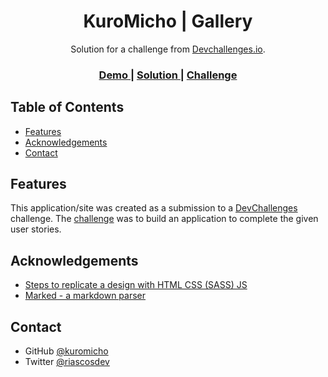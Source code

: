 <h1 align="center">KuroMicho | Gallery</h1>

<div align="center">
   Solution for a challenge from  <a href="http://devchallenges.io" target="_blank">Devchallenges.io</a>.
</div>

<div align="center">
  <h3>
    <a href="https://https://kurogallerymaster.netlify.app/">
      Demo
    </a>
    <span> | </span>
    <a href="https://devchallenges.io/solutions/OwH0nJKqrjSyaJwMI2n8">
      Solution
    </a>
    <span> | </span>
    <a href="https://devchallenges.io/challenges/gcbWLxG6wdennelX7b8I">
      Challenge
    </a>
  </h3>
</div>

## Table of Contents

- [Features](#features)
- [Acknowledgements](#acknowledgements)
- [Contact](#contact)

## Features

This application/site was created as a submission to a [DevChallenges](https://devchallenges.io/challenges) challenge. The [challenge](https://devchallenges.io/challenges/gcbWLxG6wdennelX7b8I) was to build an application to complete the given user stories.


## Acknowledgements

- [Steps to replicate a design with HTML CSS (SASS) JS](https://devchallenges-blogs.web.app/how-to-replicate-design/)
- [Marked - a markdown parser](https://github.com/chjj/marked)

## Contact

- GitHub [@kuromicho](https://github.com/kuromicho)
- Twitter [@riascosdev](https://twitter.com/riascosdev)
